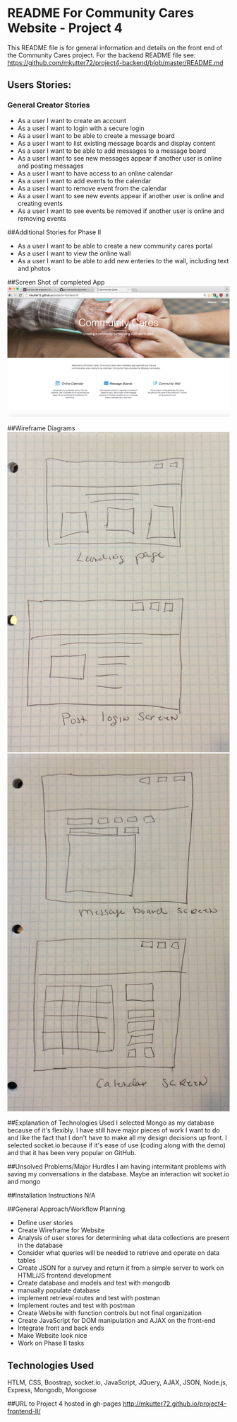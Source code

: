 # README For Community Cares Website - Project 4
This README file is for general information and details on the front end of the Community Cares project.  For the backend README file
see: https://github.com/mkutter72/project4-backend/blob/master/README.md


## Users Stories:
### General Creator Stories
* As a user I want to create an account
* As a user I want to login with a secure login
* As a user I want to be able to create a message board
* As a user I want to list existing message boards and display content
* As a user I want to be able to add messages to a message board
* As a user I want to see new messages appear if another user is online and posting messages
* As a user I want to have access to an online calendar
* As a user I want to add events to the calendar
* As a user I want to remove event from the calendar
* As a user I want to see new events appear if another user is online and creating events
* As a user I want to see events be removed if another user is online and removing events



##Additional Stories for Phase II
* As a user I want to be able to create a new community cares portal
* As a user I want to view the online wall
* As a user I want to be able to add new enteries to the wall, including text and photos



##Screen Shot of completed App
<img src="img/AppScreenShot.png">


##Wireframe Diagrams
<img src="img/WireFrame1.jpg">
<img src="img/WireFrame2.jpg">

##Explanation of Technologies Used
I selected Mongo as my database because of it's flexibly.   I have still have major pieces of work I want to do and like the fact that I don't have to make all my design decisions up front.   I selected socket.io because if it's ease of use (coding along with the demo) and that it has been very popular on GitHub.

##Unsolved Problems/Major Hurdles
I am having intermitant problems with saving my conversations in the database.   Maybe an interaction wit socket.io and mongo

##Installation Instructions
N/A

##General Approach/Workflow Planning
* Define user stories
* Create Wireframe for Website
* Analysis of user stores for determining what data collections are present in the database
* Consider what queries will be needed to retrieve and operate on data tables
* Create JSON for a survey and return it from a simple server to work on HTML/JS frontend development
* Create database and models and test with mongodb
* manually populate database
* implement retrieval routes and test with postman
* Implement routes and test with postman
* Create Website with function controls but not final organization
* Create JavaScript for DOM manipulation and AJAX on the front-end
* Integrate front and back ends
* Make Website look nice
* Work on Phase II tasks

## Technologies Used
HTLM, CSS, Boostrap, socket.io,
JavaScript,  JQuery, AJAX, JSON,
Node.js, Express, Mongodb, Mongoose

##URL to Project 4 hosted in gh-pages
http://mkutter72.github.io/project4-frontend-II/


